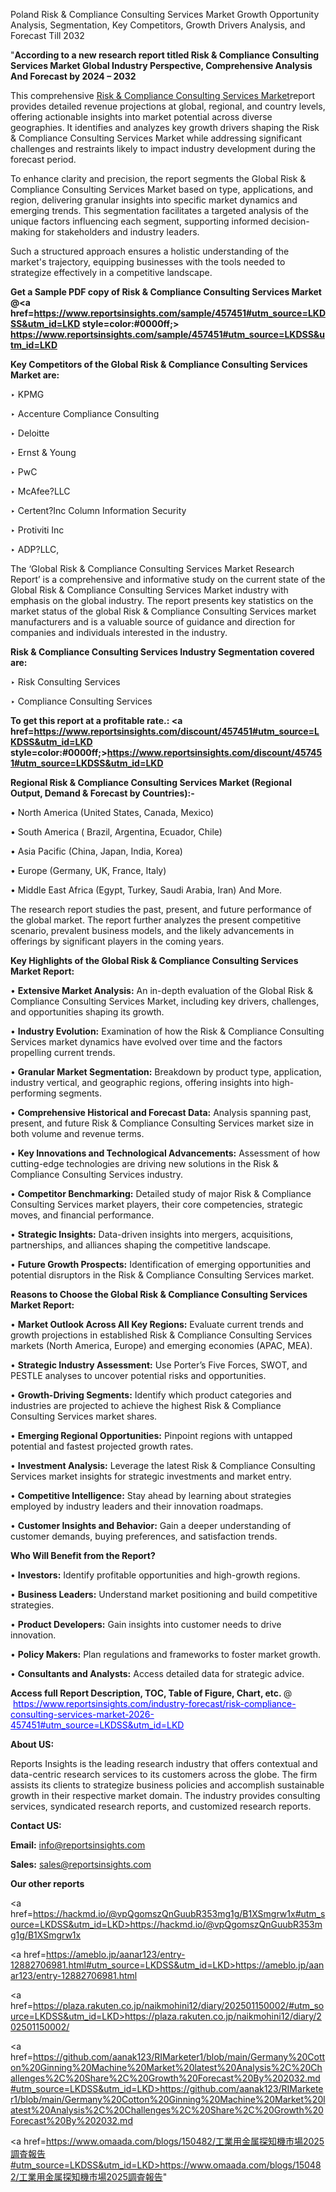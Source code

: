 Poland Risk & Compliance Consulting Services Market Growth Opportunity Analysis, Segmentation, Key Competitors, Growth Drivers Analysis, and Forecast Till 2032

"<strong>According to a new research report titled Risk & Compliance Consulting Services Market Global Industry Perspective, Comprehensive Analysis And Forecast by 2024 – 2032</strong>

This comprehensive <a href=https://www.reportsinsights.com/sample/457451>Risk & Compliance Consulting Services Market</a>report provides detailed revenue projections at global, regional, and country levels, offering actionable insights into market potential across diverse geographies. It identifies and analyzes key growth drivers shaping the Risk & Compliance Consulting Services Market while addressing significant challenges and restraints likely to impact industry development during the forecast period.

To enhance clarity and precision, the report segments the Global Risk & Compliance Consulting Services Market based on type, applications, and region, delivering granular insights into specific market dynamics and emerging trends. This segmentation facilitates a targeted analysis of the unique factors influencing each segment, supporting informed decision-making for stakeholders and industry leaders.

Such a structured approach ensures a holistic understanding of the market's trajectory, equipping businesses with the tools needed to strategize effectively in a competitive landscape.

<strong>Get a Sample PDF copy of Risk & Compliance Consulting Services Market </strong><strong>@<a href=https://www.reportsinsights.com/sample/457451#utm_source=LKDSS&utm_id=LKD style=color:#0000ff;> https://www.reportsinsights.com/sample/457451#utm_source=LKDSS&utm_id=LKD</a></strong></font>

<strong>Key Competitors of the Global Risk & Compliance Consulting Services Market are:</strong>

‣ KPMG

‣ Accenture Compliance Consulting

‣ Deloitte

‣ Ernst & Young

‣ PwC

‣ McAfee?LLC

‣ Certent?Inc Column Information Security

‣ Protiviti Inc

‣ ADP?LLC,

The ‘Global Risk & Compliance Consulting Services Market Research Report’ is a comprehensive and informative study on the current state of the Global Risk & Compliance Consulting Services Market industry with emphasis on the global industry. The report presents key statistics on the market status of the global Risk & Compliance Consulting Services market manufacturers and is a valuable source of guidance and direction for companies and individuals interested in the industry.

<strong>Risk & Compliance Consulting Services Industry Segmentation covered are:</strong>

‣ Risk Consulting Services

‣ Compliance Consulting Services

<strong>To get this report at a profitable rate.: <a href=https://www.reportsinsights.com/discount/457451#utm_source=LKDSS&utm_id=LKD style=color:#0000ff;>https://www.reportsinsights.com/discount/457451#utm_source=LKDSS&utm_id=LKD</a></strong></font>

<strong>Regional Risk & Compliance Consulting Services Market (Regional Output, Demand &amp; Forecast by Countries):-</strong>

• North America (United States, Canada, Mexico)

• South America ( Brazil, Argentina, Ecuador, Chile)

• Asia Pacific (China, Japan, India, Korea)

• Europe (Germany, UK, France, Italy)

• Middle East Africa (Egypt, Turkey, Saudi Arabia, Iran) And More.

The research report studies the past, present, and future performance of the global market. The report further analyzes the present competitive scenario, prevalent business models, and the likely advancements in offerings by significant players in the coming years.

<strong>Key Highlights of the Global Risk & Compliance Consulting Services Market Report:</strong>

• <strong>Extensive Market Analysis:</strong> An in-depth evaluation of the Global Risk & Compliance Consulting Services Market, including key drivers, challenges, and opportunities shaping its growth.

• <strong>Industry Evolution:</strong> Examination of how the Risk & Compliance Consulting Services market dynamics have evolved over time and the factors propelling current trends.

• <strong>Granular Market Segmentation:</strong> Breakdown by product type, application, industry vertical, and geographic regions, offering insights into high-performing segments.

• <strong>Comprehensive Historical and Forecast Data:</strong> Analysis spanning past, present, and future Risk & Compliance Consulting Services market size in both volume and revenue terms.

• <strong>Key Innovations and Technological Advancements:</strong> Assessment of how cutting-edge technologies are driving new solutions in the Risk & Compliance Consulting Services industry.

• <strong>Competitor Benchmarking:</strong> Detailed study of major Risk & Compliance Consulting Services market players, their core competencies, strategic moves, and financial performance.

• <strong>Strategic Insights:</strong> Data-driven insights into mergers, acquisitions, partnerships, and alliances shaping the competitive landscape.

• <strong>Future Growth Prospects:</strong> Identification of emerging opportunities and potential disruptors in the Risk & Compliance Consulting Services market.

<strong>Reasons to Choose the Global Risk & Compliance Consulting Services Market Report:</strong>

• <strong>Market Outlook Across All Key Regions:</strong> Evaluate current trends and growth projections in established Risk & Compliance Consulting Services markets (North America, Europe) and emerging economies (APAC, MEA).

• <strong>Strategic Industry Assessment:</strong> Use Porter’s Five Forces, SWOT, and PESTLE analyses to uncover potential risks and opportunities.

• <strong>Growth-Driving Segments:</strong> Identify which product categories and industries are projected to achieve the highest Risk & Compliance Consulting Services market shares.

• <strong>Emerging Regional Opportunities:</strong> Pinpoint regions with untapped potential and fastest projected growth rates.

• <strong>Investment Analysis:</strong> Leverage the latest Risk & Compliance Consulting Services market insights for strategic investments and market entry.

• <strong>Competitive Intelligence:</strong> Stay ahead by learning about strategies employed by industry leaders and their innovation roadmaps.

• <strong>Customer Insights and Behavior:</strong> Gain a deeper understanding of customer demands, buying preferences, and satisfaction trends.

<strong>Who Will Benefit from the Report?</strong>

• <strong>Investors:</strong> Identify profitable opportunities and high-growth regions.

• <strong>Business Leaders:</strong> Understand market positioning and build competitive strategies.

• <strong>Product Developers:</strong> Gain insights into customer needs to drive innovation.

• <strong>Policy Makers:</strong> Plan regulations and frameworks to foster market growth.

• <strong>Consultants and Analysts:</strong> Access detailed data for strategic advice.
</ul>
<strong>Access full Report Description, TOC, Table of Figure, Chart, etc. </strong>@  <a href=https://www.reportsinsights.com/industry-forecast/risk-compliance-consulting-services-market-2026-457451#utm_source=LKDSS&utm_id=LKD style=color:#0000ff;>https://www.reportsinsights.com/industry-forecast/risk-compliance-consulting-services-market-2026-457451#utm_source=LKDSS&utm_id=LKD</a></font>

<strong><strong>About US</strong>:</strong>

Reports Insights is the leading research industry that offers contextual and data-centric research services to its customers across the globe. The firm assists its clients to strategize business policies and accomplish sustainable growth in their respective market domain. The industry provides consulting services, syndicated research reports, and customized research reports.

<strong>Contact US:</strong>

<p class=""""><b>Email:</b> <a href=mailto:info@reportsinsights.com>info@reportsinsights.com</a></p>
<p class=""""><b>Sales:</b> <a href=mailto:sales@reportsinsights.com>sales@reportsinsights.com</a></p>

<strong>Our other reports</strong>

<a href=https://hackmd.io/@vpQgomszQnGuubR353mg1g/B1XSmgrw1x#utm_source=LKDSS&utm_id=LKD>https://hackmd.io/@vpQgomszQnGuubR353mg1g/B1XSmgrw1x</a>

<a href=https://ameblo.jp/aanar123/entry-12882706981.html#utm_source=LKDSS&utm_id=LKD>https://ameblo.jp/aanar123/entry-12882706981.html</a>

<a href=https://plaza.rakuten.co.jp/naikmohini12/diary/202501150002/#utm_source=LKDSS&utm_id=LKD>https://plaza.rakuten.co.jp/naikmohini12/diary/202501150002/</a>

<a href=https://github.com/aanak123/RIMarketer1/blob/main/Germany%20Cotton%20Ginning%20Machine%20Market%20latest%20Analysis%2C%20Challenges%2C%20Share%2C%20Growth%20Forecast%20By%202032.md#utm_source=LKDSS&utm_id=LKD>https://github.com/aanak123/RIMarketer1/blob/main/Germany%20Cotton%20Ginning%20Machine%20Market%20latest%20Analysis%2C%20Challenges%2C%20Share%2C%20Growth%20Forecast%20By%202032.md</a>

<a href=https://www.omaada.com/blogs/150482/工業用金属探知機市場2025調査報告#utm_source=LKDSS&utm_id=LKD>https://www.omaada.com/blogs/150482/工業用金属探知機市場2025調査報告</a>"
